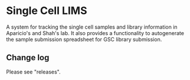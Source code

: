 # Single Cell LIMS

A system for tracking the single cell samples and library information in Aparicio's and Shah's lab. It also provides a functionality to autogenerate the sample submission spreadsheet for GSC library submission.

## Change log

Please see "releases".
